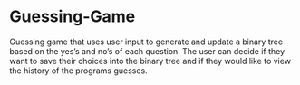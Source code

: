 # Guessing-Game
Guessing game that uses user input to generate and update a binary tree based on the yes’s and no’s of each question. The user can decide if they want to save their choices into the binary tree and if they would like to view the history of the programs guesses.
